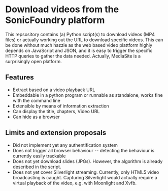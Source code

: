 # Download videos from the SonicFoundry platform

This repsository contains (a) Python script(s) to download videos (MP4 files) or actually working
out the URL to download specific videos. This can be done without much hazzle as the web based
video plattform highly depends on JavaScript and JSON, and it is easy to trigger the specific
HTTP queries to gather the data needed. Actually, MediaSite is a surprisingly open platform.

## Features

* Extract based on a video playback URL
* Embeddable in a python program or runnable as standalone, works fine with the command line
* Extensible by means of information extraction
* Can display the title, chapters, Video URL
* Can hide as a browser

## Limits and extension proposals

* Did not implement yet any authentification system
* Does not trigger all browser behaviour -- detecting the behaviour is currently easily trackable
* Does not yet download slides (JPGs). However, the algorithm is already described in the script.
* Does not yet cover Silverlight streaming. Currently, only HTML5 video broadcasting is caught.
  Capturing Silverlight would actually require a virtual playback of the video, e.g. with Moonlight
  and Xvfb.
